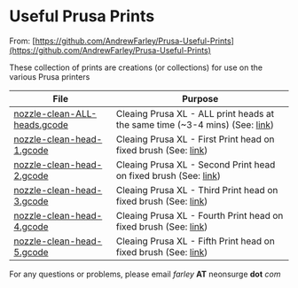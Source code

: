 # Useful Prusa Prints
From: [https://github.com/AndrewFarley/Prusa-Useful-Prints](https://github.com/AndrewFarley/Prusa-Useful-Prints)

These collection of prints are creations (or collections) for use on the various Prusa printers

| File | Purpose |
|----------|----------|
| [nozzle-clean-ALL-heads.gcode](./nozzle-clean-ALL-heads.gcode)  | Cleaing Prusa XL - ALL print heads at the same time (~3-4 mins) (See: [link](https://www.printables.com/model/748775-xl-front-mount-nozzle-brush-using-voron-fysetc-bru)) |
| [nozzle-clean-head-1.gcode](./nozzle-clean-head-1.gcode)  | Cleaing Prusa XL - First Print head on fixed brush (See: [link](https://www.printables.com/model/748775-xl-front-mount-nozzle-brush-using-voron-fysetc-bru)) |
| [nozzle-clean-head-2.gcode](./nozzle-clean-head-1.gcode)  | Cleaing Prusa XL - Second Print head on fixed brush (See: [link](https://www.printables.com/model/748775-xl-front-mount-nozzle-brush-using-voron-fysetc-bru)) |
| [nozzle-clean-head-3.gcode](./nozzle-clean-head-1.gcode)  | Cleaing Prusa XL - Third Print head on fixed brush (See: [link](https://www.printables.com/model/748775-xl-front-mount-nozzle-brush-using-voron-fysetc-bru)) |
| [nozzle-clean-head-4.gcode](./nozzle-clean-head-1.gcode)  | Cleaing Prusa XL - Fourth Print head on fixed brush (See: [link](https://www.printables.com/model/748775-xl-front-mount-nozzle-brush-using-voron-fysetc-bru)) |
| [nozzle-clean-head-5.gcode](./nozzle-clean-head-1.gcode)  | Cleaing Prusa XL - Fifth Print head on fixed brush (See: [link](https://www.printables.com/model/748775-xl-front-mount-nozzle-brush-using-voron-fysetc-bru)) |

For any questions or problems, please email _farley_ **AT** neonsurge __dot__ *com*